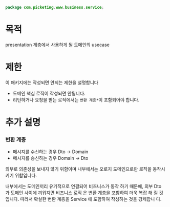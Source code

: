 ```java
package com.picketing.www.business.service;
```

# 목적
presentation 계층에서 사용하게 될 도메인의 usecase

# 제한
이 패키지에는 작성되면 안되는 제한을 설명합니다
* 도메인 핵심 로직이 작성되면 안됩니다.
* 리턴하거나 요청을 받는 로직에서는 `변환 계층*`이 포함되어야 합니다.

# 추가 설명
### 변환 계층
* 메시지를 수신하는 경우 Dto -> Domain
* 메시지를 송신하는 경우 Domain -> Dto

외부로 의존성을 보내지 않기 위함이며 내부에서는 오로지 도메인으로만 로직을 동작시키기 위함입니다.

내부에서는 도메인끼리 유기적으로 연결되어 비즈니스가 동작 하기 때문에, 외부 Dto 가 도메인 사이에 끼워지면 비즈니스 로직
은 변환 계층을 포함하여 더욱 복잡 해 질 것입니다. 따라서 확실한 변환 계층을 Service 에 포함하여 작성하는 것을 강제합니
다.
